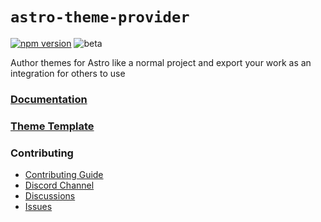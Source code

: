# `astro-theme-provider`

[![npm version](https://img.shields.io/npm/v/astro-theme-provider?labelColor=red&color=grey)](https://www.npmjs.com/package/astro-theme-provider)
![beta](https://img.shields.io/badge/Beta-orange)

Author themes for Astro like a normal project and export your work as an integration for others to use

### [Documentation](https://astro-theme-provider.netlify.app)

### [Theme Template](https://github.com/astrolicious/astro-theme-template)


### Contributing

- [Contributing Guide](https://github.com/astrolicious/astro-theme-provider/blob/main/CONTRIBUTING.md)
- [Discord Channel](https://chat.astrolicious.dev)
- [Discussions](https://github.com/astrolicious/astro-theme-provider/discussions)
- [Issues](https://github.com/astrolicious/astro-theme-provider/issues)